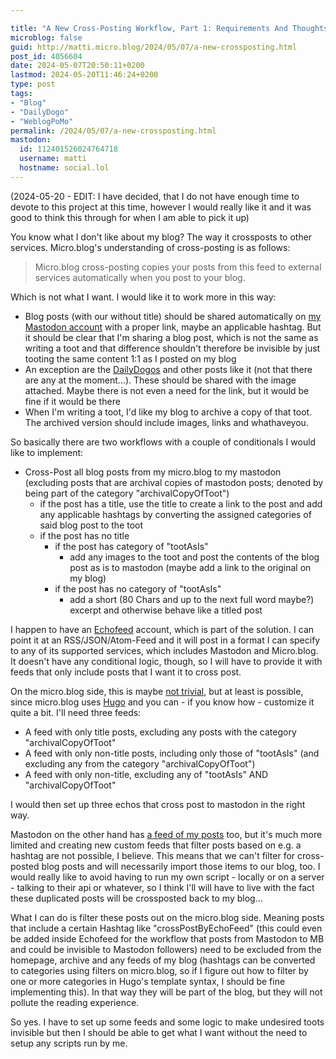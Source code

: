 ```yaml
---

title: "A New Cross-Posting Workflow, Part 1: Requirements And Thoughts On Implementation"
microblog: false
guid: http://matti.micro.blog/2024/05/07/a-new-crossposting.html
post_id: 4056604
date: 2024-05-07T20:50:11+0200
lastmod: 2024-05-20T11:46:24+0200
type: post
tags:
- "Blog"
- "DailyDogo"
- "WeblogPoMo"
permalink: /2024/05/07/a-new-crossposting.html
mastodon:
  id: 112401526024764718
  username: matti
  hostname: social.lol
---
```

(2024-05-20 - EDIT: I have decided, that I do not have enough time to devote to this project at this time, however I would really like it and it was good to think this through for when I am able to pick it up)

You know what I don't like about my blog? The way it crossposts to other services. Micro.blog's understanding of cross-posting is as follows:

>Micro.blog cross-posting copies your posts from this feed to external services automatically when you post to your blog.

Which is not what I want. I would like it to work more in this way:

- Blog posts (with our without title) should be shared automatically on [my Mastodon account](https://social.lol/@matti) with a proper link, maybe an applicable hashtag. But it should be clear that I'm sharing a blog post, which is not the same as writing a toot and that difference shouldn't therefore be invisible by just tooting the same content 1:1 as I posted on my blog
- An exception are the [DailyDogos](https://blog.martin-haehnel.de/categories/dailydogo/) and other posts like it (not that there are any at the moment…). These should be shared with the image attached. Maybe there is not even a need for the link, but it would be fine if it would be there
- When I'm writing a toot, I'd like my blog to archive a copy of that toot. The archived version should include images, links and whathaveyou.

So basically there are two workflows with a couple of conditionals I would like to implement:

- Cross-Post all blog posts from my micro.blog to my mastodon (excluding posts that are archival copies of mastodon posts; denoted by being part of the category "archivalCopyOfToot")
	- if the post has a title, use the title to create a link to the post and add any applicable hashtags by converting the assigned categories of said blog post to the toot
	- if the post has no title
		- if the post has category of "tootAsIs"
			- add any images to the toot and post the contents of the blog post as is to mastodon (maybe add a link to the original on my blog)
		- if the post has no category of "tootAsIs"
			- add a short (80 Chars and up to the next full word maybe?) excerpt and otherwise behave like a titled post


I happen to have an [Echofeed](https://echofeed.app) account, which is part of the solution. I can point it at an RSS/JSON/Atom-Feed and it will post in a format I can specify to any of its supported services, which includes Mastodon and Micro.blog. It doesn't have any conditional logic, though, so I will have to provide it with feeds that only include posts that I want it to cross post.

On the micro.blog side, this is maybe [not trivial](https://blog.martin-haehnel.de/2023/06/18/the-hugo-template.html), but at least is possible, since micro.blog uses [Hugo](https://gohugo.io) and you can - if you know how - customize it quite a bit. I'll need three feeds:

- A feed with only title posts, excluding any posts with the category "archivalCopyOfToot"
- A feed with only non-title posts, including only those of "tootAsIs" (and excluding any from the category "archivalCopyOfToot")
- A feed with only non-title, excluding any of "tootAsIs" AND "archivalCopyOfToot"

I would then set up three echos that cross post to mastodon in the right way.

Mastodon on the other hand has [a feed of my posts](https://social.lol/@matti.rss) too, but it's much more limited and creating new custom feeds that filter posts based on e.g. a hashtag are not possible, I believe. This means that we can't filter for cross-posted blog posts and will necessarily import those items to our blog, too. I would really like to avoid having to run my own script - locally or on a server - talking to their api or whatever, so I think I'll will have to live with the fact these duplicated posts will be crossposted back to my blog…

What I can do is filter these posts out on the micro.blog side. Meaning posts that include a certain Hashtag like "crossPostByEchoFeed" (this could even be added inside Echofeed for the workflow that posts from Mastodon to MB and could be invisible to Mastodon followers) need to be excluded from the homepage, archive and any feeds of my blog (hashtags can be converted to categories using filters on micro.blog, so if I figure out how to filter by one or more categories in Hugo's template syntax, I should be fine implementing this). In that way they will be part of the blog, but they will not pollute the reading experience.

So yes. I have to set up some feeds and some logic to make undesired toots invisible but then I should be able to get what I want without the need to setup any scripts run by me.
